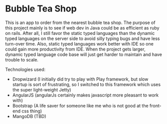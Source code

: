 Bubble Tea Shop
==============

This is an app to order from the nearest bubble tea shop.  The purpose of this project mainly is to see if web dev in Java could be as efficient as ruby on rails.  After all, I still favor the static typed languages than the dynamic typed languages on the server side to avoid silly typing bugs and have less turn-over time.  Also, static typed languages work better with IDE so one could gain more productivity from IDE.  When the project gets larger, dynamic typed language code base will just get harder to maintain and have trouble to scale.

Technologies used:

- Dropwizard (I initially did try to play with Play framework, but slow startup is sort of frustrating, so I switched to this framework which uses the super light-weight Jetty)
- AngularJS (angularJs certainly makes javascript more pleasant to work with)
- Bootstrap (A life saver for someone like me who is not good at the front-end css thing)
- MangoDB (TBD)

